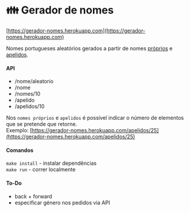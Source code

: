 # 👪 Gerador de nomes

[https://gerador-nomes.herokuapp.com](https://gerador-nomes.herokuapp.com)

Nomes portugueses aleatórios gerados a partir de nomes [próprios](https://github.com/centraldedados/nomes_proprios) e [apelidos](https://github.com/centraldedados/apelidos).

#### API

- /nome/aleatorio
- /nome  
- /nomes/10  
- /apelido  
- /apelidos/10  

Nos ``nomes próprios`` e ``apelidos`` é possível indicar o número de elementos que se pretende que retorne.  
Exemplo: [https://gerador-nomes.herokuapp.com/apelidos/25](https://gerador-nomes.herokuapp.com/apelidos/25) 

#### Comandos

``make install`` - instalar dependências  
``make run`` - correr localmente  

#### To-Do

- back + forward
- especificar género nos pedidos via API